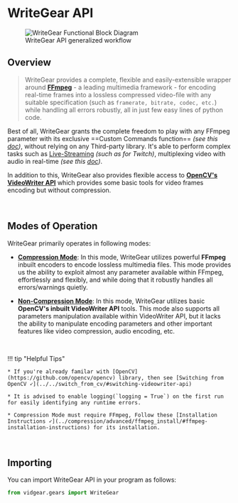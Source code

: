 <!--
===============================================
vidgear library source-code is deployed under the Apache 2.0 License:

Copyright (c) 2019-2020 Abhishek Thakur(@abhiTronix) <abhi.una12@gmail.com>

Licensed under the Apache License, Version 2.0 (the "License");
you may not use this file except in compliance with the License.
You may obtain a copy of the License at

   http://www.apache.org/licenses/LICENSE-2.0

Unless required by applicable law or agreed to in writing, software
distributed under the License is distributed on an "AS IS" BASIS,
WITHOUT WARRANTIES OR CONDITIONS OF ANY KIND, either express or implied.
See the License for the specific language governing permissions and
limitations under the License.
===============================================
-->

# WriteGear API 

<figure>
  <img src="../../../assets/images/writegear.png" alt="WriteGear Functional Block Diagram" loading="lazy" />
  <figcaption>WriteGear API generalized workflow</figcaption>
</figure>

## Overview

> WriteGear provides a complete, flexible and easily-extensible wrapper around [**FFmpeg**](https://ffmpeg.org/) - a leading multimedia framework - for encoding real-time frames into a lossless compressed video-file with any suitable specification (such as `framerate, bitrate, codec, etc.`) while handling all errors robustly, all in just few easy lines of python code.

Best of all, WriteGear grants the complete freedom to play with any FFmpeg parameter with its exclusive ==Custom Commands function== _(see this [doc](../compression/advanced/cciw/))_, without relying on any Third-party library. It's able to perform complex tasks such as [Live-Streaming](../compression/usage/#using-compression-mode-for-streaming-urls) _(such as for Twitch)_, multiplexing video with audio in real-time _(see this [doc](../compression/usage/#using-compression-mode-with-live-audio-input))_.

In addition to this, WriteGear also provides flexible access to [**OpenCV's VideoWriter API**](https://docs.opencv.org/3.4/d8/dfe/classcv_1_1VideoCapture.html) which provides some basic tools for video frames encoding but without compression.


&thinsp; 

## Modes of Operation

WriteGear primarily operates in following modes:

* [**Compression Mode**](../compression/overview/): In this mode, WriteGear utilizes powerful **FFmpeg** inbuilt encoders to encode lossless multimedia files. This mode provides us the ability to exploit almost any parameter available within FFmpeg, effortlessly and flexibly, and while doing that it robustly handles all errors/warnings quietly.

* [**Non-Compression Mode**](../non_compression/overview/): In this mode, WriteGear utilizes basic **OpenCV's inbuilt VideoWriter API** tools. This mode also supports all parameters manipulation available within VideoWriter API, but it lacks the ability to manipulate encoding parameters and other important features like video compression, audio encoding, etc.


&thinsp; 


!!! tip "Helpful Tips"

	* If you're already familar with [OpenCV](https://github.com/opencv/opencv) library, then see [Switching from OpenCV ➶](../../switch_from_cv/#switching-videowriter-api)

	* It is advised to enable logging(`logging = True`) on the first run for easily identifying any runtime errors.

	* Compression Mode must require FFmpeg, Follow these [Installation Instructions ➶](../compression/advanced/ffmpeg_install/#ffmpeg-installation-instructions) for its installation.


&thinsp; 

## Importing

You can import WriteGear API in your program as follows:

```python
from vidgear.gears import WriteGear
```

&thinsp; 